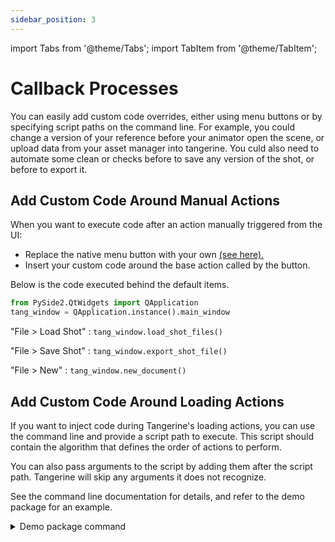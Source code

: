```yaml
---
sidebar_position: 3
---
```

import Tabs from '@theme/Tabs';
import TabItem from '@theme/TabItem';


# Callback Processes

You can easily add custom code overrides, either using menu buttons or by specifying script paths on the command line.
For example, you could change a version of your reference before your animator open the scene, or upload data from your asset manager into tangerine.
You culd also need to automate some clean or checks before to save any version of the shot, or before to export it.

## Add Custom Code Around Manual Actions

When you want to execute code after an action manually triggered from the UI:

- Replace the native menu button with your own [(see here).](./../environment#custom-menu-and-gui)
- Insert your custom code around the base action called by the button.

Below is the code executed behind the default items.

```python
from PySide2.QtWidgets import QApplication
tang_window = QApplication.instance().main_window
```

"File > Load Shot" : `tang_window.load_shot_files()`

"File > Save Shot" : `tang_window.export_shot_file()`

"File > New" : `tang_window.new_document()`

## Add Custom Code Around Loading Actions

If you want to inject code during Tangerine's loading actions, you can use the command line and provide a script path to execute.
This script should contain the algorithm that defines the order of actions to perform.

You can also pass arguments to the script by adding them after the script path.
Tangerine will skip any arguments it does not recognize.

See the command line documentation for details, and refer to the demo package for an example.

<details>
  <summary>Demo package command</summary>

    ```shell
    "%INSTALL%\TangerineConsole.exe" --log_to_file --kernel release --no-gui -l debug ..\run_pipeline_script_.py --firstarg --secondarg 42 --filePath "..\api_samples\three_capy.shot"
    ```

    <details>
      <summary> Sample code for script with args</summary>

        ```python
        # -*- coding: utf-8 -*-
        import os
        import sys

        try:
            from PySide2.QtWidgets import QApplication
        except ImportError:
            print("Tang modules not loaded")


        args = {}
        for element in " ".join(sys.argv).split(" --"):
            if not element.count(" ") >= 1:
                args[element.split(" ")[0]] = True
            else:
                args[element.split(" ")[0]] = " ".join(element.split(" ")[1:])


        first_arg = args.get("[firstarg]", None)
        second_arg = args.get("[secondarg]", None)
        file_path = args.get("filePath", None)


        # Develop here depending on your needs and args. Sample opening a document and printing a list of top nodes.

        # opening filepath
        from tang_core.document.shot import Shot
        from tang_core.document.get_document import get_document

        document = get_document()
        Shot.import_shot_files([file_path], document)

        # listing top nodes and printing nodes full name
        nodes = document.root().get_children()
        for node in nodes:
            print(node.get_full_name())

        # to match a pipeline idea, could be opening > playblasting > exporting > saving in another location
        ```
    </details>
</details>
